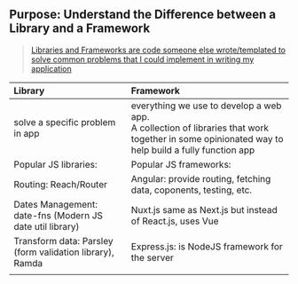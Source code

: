 ## Purpose: Understand the Difference between a Library and a Framework

> [Libraries and Frameworks are code someone else wrote/templated to solve common problems that I could implement in writing my application](https://fmontes.com/blog/difference-between-reactjs-and-nextjs)


| Library | Framework |
| :--- | :--- |
| solve a specific problem in app | everything we use to develop a web app. <br> A collection of libraries that work together in some opinionated way to help build a fully function app|
| Popular JS libraries: | Popular JS frameworks: |
| Routing: Reach/Router | Angular: provide routing, fetching data, coponents, testing, etc. |
| Dates Management: date-fns (Modern JS date util library) | Nuxt.js same as Next.js but instead of React.js, uses Vue |
| Transform data: Parsley (form validation library), Ramda | Express.js: is NodeJS framework for the server |
| | |


